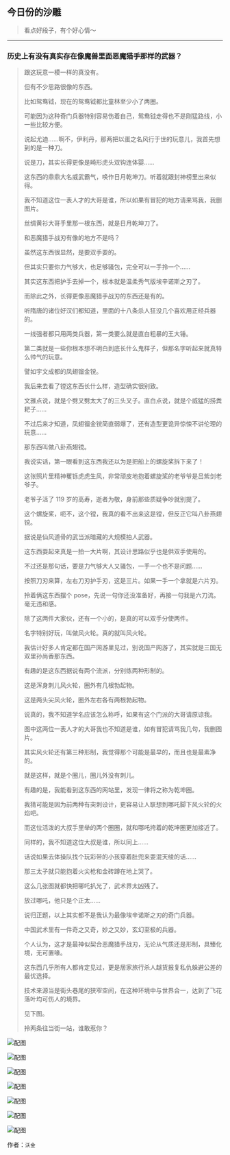 ## 今日份的沙雕

> 看点好段子，有个好心情～


 
---

### 历史上有没有真实存在像魔兽里面恶魔猎手那样的武器？

> 跟这玩意一模一样的真没有。
> 
> 但有不少思路很像的东西。
> 
> 比如鸳鸯钺，现在的鸳鸯钺都比童林至少小了两圈。
> 
> 可能因为这种奇门兵器特别容易伤着自己，鸳鸯钺走得也不是刚猛路线，小一些比较方便。
> 
> 说起尤迪……啊不，伊利丹，那两把以蛋之名风行于世的玩意儿，我首先想到的是一种刀。
> 
> 说是刀，其实长得更像是畸形虎头双钩连体婴……
> 
> 这东西的鼎鼎大名威武霸气，唤作日月乾坤刀。听着就跟封神榜里出来似得。
> 
> 我不知道这位一表人才的大哥是谁，所以如果有冒犯的地方请来骂我，我删图片。
> 
> 丝绸黄衫大哥手里那一根东西，就是日月乾坤刀了。
> 
> 和恶魔猎手战刃有像的地方不是吗？
> 
> 虽然这东西很显然，是要双手耍的。
> 
> 但其实只要你力气够大，也足够骚包，完全可以一手拎一个……
> 
> 其实这东西把护手去掉一个，根本就是温柔秀气版埃辛诺斯之刃了。
> 
> 而除此之外，长得更像恶魔猎手战刃的东西还是有的。
> 
> 听隋唐的诸位好汉们都知道，里面的十八条杀人狂没几个喜欢用正经兵器的。
> 
> 一线强者都只用两类兵器，第一类要么就是直白粗暴的王大锤。
> 
> 第二类就是一些你根本想不明白到底长什么鬼样子，但那名字听起来就真特么帅气的玩意。
> 
> 譬如宇文成都的凤翅镏金镋。
> 
> 我后来去看了镗这东西长什么样，造型确实很别致。
> 
> 文雅点说，就是个劈叉劈太大了的三头叉子。直白点说，就是个威猛的捞粪耙子……
> 
> 不过后来才知道，凤翅镏金镋简直弱爆了，还有造型更诡异惊悚不讲伦理的玩意……
> 
> 那东西叫做八卦燕翅镋。
> 
> 我说实话，第一眼看到这东西我还以为是把船上的螺旋桨拆下来了！
> 
> 这张照片里精神矍铄虎虎生风，非常顽皮地抱着螺旋桨的老爷爷是吕紫剑老爷子。
> 
> 老爷子活了 119 岁的高寿，逝者为敬，身前那些质疑争吵就别提了。
> 
> 这个螺旋桨，呃不，这个镗，我真的看不出来这是镗，但反正它叫八卦燕翅镋。
> 
> 据说是仙风道骨的武当派暗藏的大规模拍人武器。
> 
> 这东西耍起来真是一拍一大片啊，其设计思路似乎也是供双手使用的。
> 
> 不过还是那句话，要是力气够大人又骚包，一手一个也不是问题……
> 
> 按照刀刃来算，左右刀刃护手刃，这是三片。如果一手一个拿就是六片刃。
> 
> 拎着俩这东西摆个 pose，先说一句你还没准备好，再接一句我是六刀流。毫无违和感。
> 
> 除了这两件大家伙，还有一个小的，是真的可以双手分使两件。
> 
> 名字特别好玩，叫做风火轮。真的就叫风火轮。
> 
> 我估计好多人肯定都在国产网游里见过，别说国产网游了，其实就是三国无双里孙尚香那东西。
> 
> 有趣的是这东西据说有两个流派，分别练两种形制的。
> 
> 这是浑身刺儿风火轮，圈外有几根勃起物。
> 
> 这是两头尖风火轮，圈外左右各有两根勃起物。
> 
> 说真的，我不知道学名应该怎么称呼，如果有这个门派的大哥请原谅我。
> 
> 图中这两位一表人才的大哥我也不知道是谁，如有冒犯请骂我几句，我删图片。
> 
> 其实风火轮还有第三种形制，我觉得那个可能是最早的，而且也是最素净的。
> 
> 就是这样，就是个圈儿，圈儿外没有刺儿。
> 
> 有趣的是，我能看到这东西的网站里，发现一律将之称为乾坤圈。
> 
> 我猜可能是因为前两种有突刺设计，更容易让人联想到哪吒脚下风火轮的火焰吧。
> 
> 而这位活泼的大叔手里举的两个圈圈，就和哪吒挎着的乾坤圈更加接近了。
> 
> 同样的，我不知道这位大叔是谁，所以同上……
> 
> 话说如果去体操队找个玩彩带的小孩穿着肚兜来耍混天绫的话……
> 
> 那三太子就只能抱着火尖枪和金砖蹲在地上哭了。
> 
> 这么几张图就都快把哪吒扒光了，武术界太凶残了。
> 
> 放过哪吒，他只是个正太……
> 
> 说归正题，以上其实都不是我认为最像埃辛诺斯之刃的奇门兵器。
> 
> 中国武术里有一件奇之又奇，妙之又妙，玄幻至极的兵器。
> 
> 个人认为，这才是最神似契合恶魔猎手战刃，无论从气质还是形制，具臻化境，无可置喙。
> 
> 这东西几乎所有人都肯定见过，更是居家旅行杀人越货报复私仇躲避公差的最优选择。
> 
> 技术来源当是街头巷尾的狭窄空间，在这种环境中与世界合一，达到了飞花落叶均可伤人的境界。
> 
> 见下图。
> 
> 拎两条往当街一站，谁敢惹你？



![配图](http://pic4.zhimg.com/95643399316c5a13391e8a96d5f9a9d6_b.jpg)



![配图](http://pic4.zhimg.com/66c26a24c409ee3c67fe2c8b9d6da1e0_b.jpg)



![配图](http://pic1.zhimg.com/70b878d152e1cdce11639402ee56afa9_b.jpg)



![配图](http://pic1.zhimg.com/5e67f5212096b9edc052f47b312538da_b.jpg)



![配图](http://pic3.zhimg.com/48bb9c29ead482c7614336608cd6271d_b.jpg)



![配图](http://pic4.zhimg.com/1d3e8b373a1c84f5ac710e8a452bb073_b.jpg)



![配图](http://pic1.zhimg.com/982c02c48b10477eb77437d801121c51_b.jpg)


作者：`沃金`